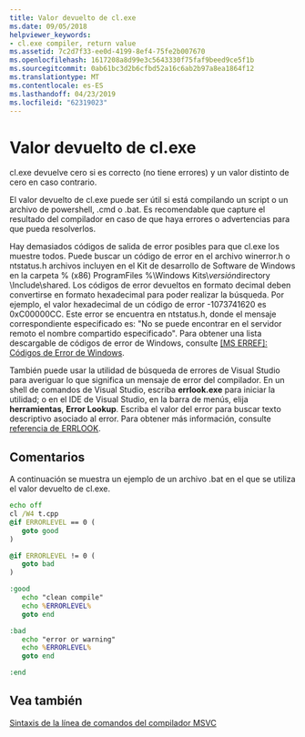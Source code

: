 ```yaml
---
title: Valor devuelto de cl.exe
ms.date: 09/05/2018
helpviewer_keywords:
- cl.exe compiler, return value
ms.assetid: 7c2d7f33-ee0d-4199-8ef4-75fe2b007670
ms.openlocfilehash: 1617208a8d99e3c5643330f75faf9beed9ce5f1b
ms.sourcegitcommit: 0ab61bc3d2b6cfbd52a16c6ab2b97a8ea1864f12
ms.translationtype: MT
ms.contentlocale: es-ES
ms.lasthandoff: 04/23/2019
ms.locfileid: "62319023"
---
```

# <a name="return-value-of-clexe"></a>Valor devuelto de cl.exe

cl.exe devuelve cero si es correcto (no tiene errores) y un valor distinto de cero en caso contrario.

El valor devuelto de cl.exe puede ser útil si está compilando un script o un archivo de powershell, .cmd o .bat. Es recomendable que capture el resultado del compilador en caso de que haya errores o advertencias para que pueda resolverlos.

Hay demasiados códigos de salida de error posibles para que cl.exe los muestre todos. Puede buscar un código de error en el archivo winerror.h o ntstatus.h archivos incluyen en el Kit de desarrollo de Software de Windows en la carpeta % (x86) ProgramFiles %\Windows Kits\\<em>versión</em>directory \Include\shared\. Los códigos de error devueltos en formato decimal deben convertirse en formato hexadecimal para poder realizar la búsqueda. Por ejemplo, el valor hexadecimal de un código de error -1073741620 es 0xC00000CC. Este error se encuentra en ntstatus.h, donde el mensaje correspondiente especificado es: "No se puede encontrar en el servidor remoto el nombre compartido especificado". Para obtener una lista descargable de códigos de error de Windows, consulte [ &#91;MS ERREF&#93;: Códigos de Error de Windows](https://msdn.microsoft.com/library/cc231196).

También puede usar la utilidad de búsqueda de errores de Visual Studio para averiguar lo que significa un mensaje de error del compilador. En un shell de comandos de Visual Studio, escriba **errlook.exe** para iniciar la utilidad; o en el IDE de Visual Studio, en la barra de menús, elija **herramientas**, **Error Lookup**. Escriba el valor del error para buscar texto descriptivo asociado al error. Para obtener más información, consulte [referencia de ERRLOOK](errlook-reference.md).

## <a name="remarks"></a>Comentarios

A continuación se muestra un ejemplo de un archivo .bat en el que se utiliza el valor devuelto de cl.exe.

```cmd
echo off
cl /W4 t.cpp
@if ERRORLEVEL == 0 (
   goto good
)

@if ERRORLEVEL != 0 (
   goto bad
)

:good
   echo "clean compile"
   echo %ERRORLEVEL%
   goto end

:bad
   echo "error or warning"
   echo %ERRORLEVEL%
   goto end

:end
```

## <a name="see-also"></a>Vea también

[Sintaxis de la línea de comandos del compilador MSVC](compiler-command-line-syntax.md)
